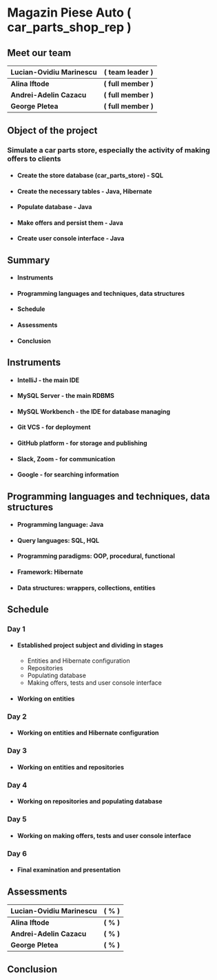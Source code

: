 # Magazin Piese Auto ( car_parts_shop_rep )

## Meet our team

| Lucian-Ovidiu Marinescu  | ( team leader )     |
|--------------------------|---------------------|
| **Alina Iftode**         | **( full member )** |
| **Andrei-Adelin Cazacu** | **( full member )** |
| **George Pletea**        | **( full member )** |

## Object of the project

### Simulate a car parts store, especially the activity of making offers to clients

- #### Create the store database (car_parts_store) - SQL
- #### Create the necessary tables - Java, Hibernate
- #### Populate database - Java
- #### Make offers and persist them - Java
- #### Create user console interface - Java

## Summary

+ #### Instruments
+ #### Programming languages and techniques, data structures
+ #### Schedule
+ #### Assessments
+ #### Conclusion

## Instruments

- #### IntelliJ - the main IDE
- #### MySQL Server - the main RDBMS
- #### MySQL Workbench - the IDE for database managing
- #### Git VCS - for deployment
- #### GitHub platform - for storage and publishing
- #### Slack, Zoom - for communication
- #### Google - for searching information

## Programming languages and techniques, data structures

- #### Programming language: Java
- #### Query languages: SQL, HQL
- #### Programming paradigms: OOP, procedural, functional
- #### Framework: Hibernate
- #### Data structures: wrappers, collections, entities

## Schedule

### Day 1

* #### Established project subject and dividing in stages
    * Entities and Hibernate configuration
    * Repositories
    * Populating database
    * Making offers, tests and user console interface
* #### Working on entities

### Day 2

* #### Working on entities and Hibernate configuration

### Day 3

* #### Working on entities and repositories

### Day 4

* #### Working on repositories and populating database

### Day 5

* #### Working on making offers, tests and user console interface

### Day 6

* #### Final examination and presentation

## Assessments

| Lucian-Ovidiu Marinescu  | **( % )** |
|--------------------------|-----------|
| **Alina Iftode**         | **( % )** |
| **Andrei-Adelin Cazacu** | **( % )** |
| **George Pletea**        | **( % )** |

## Conclusion
